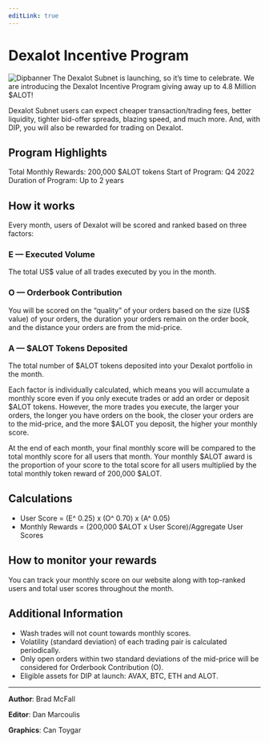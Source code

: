 ```yaml
---
editLink: true
---
```


# Dexalot Incentive Program

![Dipbanner](/images/dip/dipban.png)
The Dexalot Subnet is launching, so it’s time to celebrate. We are introducing the Dexalot Incentive Program giving away up to 4.8 Million $ALOT!

Dexalot Subnet users can expect cheaper transaction/trading fees, better liquidity, tighter bid-offer spreads, blazing speed, and much more. And, with DIP, you will also be rewarded for trading on Dexalot.

##  Program Highlights

Total Monthly Rewards: 200,000 $ALOT tokens
Start of Program: Q4 2022
Duration of Program: Up to 2 years

##  How it works

Every month, users of Dexalot will be scored and ranked based on three factors:

### E — Executed Volume
The total US$ value of all trades executed by you in the month.

### O — Orderbook Contribution
You will be scored on the “quality” of your orders based on the size (US$ value) of your orders, the duration your orders remain on the order book, and the distance your orders are from the mid-price.

### A — $ALOT Tokens Deposited
The total number of $ALOT tokens deposited into your Dexalot portfolio in the month.

Each factor is individually calculated, which means you will accumulate a monthly score even if you only execute trades or add an order or deposit $ALOT tokens. However, the more trades you execute, the larger your orders, the longer you have orders on the book, the closer your orders are to the mid-price, and the more $ALOT you deposit, the higher your monthly score.

At the end of each month, your final monthly score will be compared to the total monthly score for all users that month. Your monthly $ALOT award is the proportion of your score to the total score for all users multiplied by the total monthly token reward of 200,000 $ALOT.

##  Calculations

* User Score = (E^ 0.25) x (O^ 0.70) x (A^ 0.05)
* Monthly Rewards = (200,000 $ALOT x User Score)/Aggregate User Scores

## How to monitor your rewards

You can track your monthly score on our website along with top-ranked users and total user scores throughout the month.

##  Additional Information

* Wash trades will not count towards monthly scores.
* Volatility (standard deviation) of each trading pair is calculated periodically.
* Only open orders within two standard deviations of the mid-price will be considered for Orderbook Contribution (O).
* Eligible assets for DIP at launch: AVAX, BTC, ETH and ALOT.

---

**Author**: Brad McFall

**Editor**: Dan Marcoulis

**Graphics**: Can Toygar
